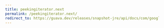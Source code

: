 ```yaml
---
title: peekingiterator.next
permalink: /peekingiterator.next/
redirect_to: https://guava.dev/releases/snapshot-jre/api/docs/com/google/common/collect/PeekingIterator.html#next--
---
```

